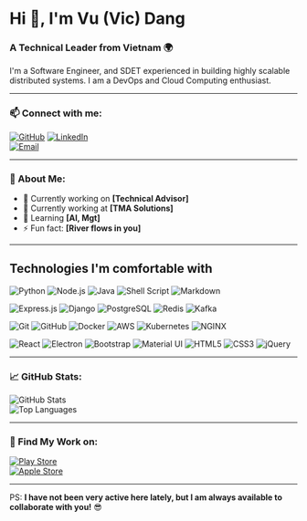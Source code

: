 # Hi 👋, I'm Vu (Vic) Dang

### A Technical Leader from Vietnam 🌍

I'm a Software Engineer, and SDET experienced in building highly scalable distributed systems. I am a DevOps and Cloud Computing enthusiast.

---

### 📫 Connect with me:
[![GitHub](https://img.shields.io/badge/GitHub-000?style=for-the-badge&logo=github)](https://github.com/vicdang) 
[![LinkedIn](https://img.shields.io/badge/LinkedIn-0A66C2?style=for-the-badge&logo=linkedin)](https://www.linkedin.com/in/your-linkedin)  
[![Email](https://img.shields.io/badge/Email-D14836?style=for-the-badge&logo=gmail&logoColor=white)](mailto:vicdang.vn@gmail.com)

---

### 🚀 About Me:

- 🔭 Currently working on **[Technical Advisor]**  
- 💼 Currently working at **[TMA Solutions]**  
- 🌱 Learning **[AI, Mgt]**  
- ⚡ Fun fact: **[River flows in you]**

---

## Technologies I'm comfortable with

![Python](https://img.shields.io/badge/Python-3776AB?style=for-the-badge&logo=python&logoColor=white)
![Node.js](https://img.shields.io/badge/Node.js-339933?style=for-the-badge&logo=nodedotjs&logoColor=white)
![Java](https://img.shields.io/badge/Java-007396?style=for-the-badge&logo=java&logoColor=white)
![Shell Script](https://img.shields.io/badge/Shell_Script-121011?style=for-the-badge&logo=gnu-bash&logoColor=white)
![Markdown](https://img.shields.io/badge/Markdown-000000?style=for-the-badge&logo=markdown&logoColor=white)

![Express.js](https://img.shields.io/badge/Express.js-000000?style=for-the-badge&logo=express&logoColor=white)
![Django](https://img.shields.io/badge/Django-092E20?style=for-the-badge&logo=django&logoColor=white)
![PostgreSQL](https://img.shields.io/badge/PostgreSQL-336791?style=for-the-badge&logo=postgresql&logoColor=white)
![Redis](https://img.shields.io/badge/Redis-DC382D?style=for-the-badge&logo=redis&logoColor=white)
![Kafka](https://img.shields.io/badge/Apache_Kafka-231F20?style=for-the-badge&logo=apache-kafka&logoColor=white)

![Git](https://img.shields.io/badge/Git-F05032?style=for-the-badge&logo=git&logoColor=white)
![GitHub](https://img.shields.io/badge/GitHub-181717?style=for-the-badge&logo=github&logoColor=white)
![Docker](https://img.shields.io/badge/Docker-2496ED?style=for-the-badge&logo=docker&logoColor=white)
![AWS](https://img.shields.io/badge/AWS-FF9900?style=for-the-badge&logo=amazonaws&logoColor=black)
![Kubernetes](https://img.shields.io/badge/Kubernetes-326CE5?style=for-the-badge&logo=kubernetes&logoColor=white)
![NGINX](https://img.shields.io/badge/NGINX-009639?style=for-the-badge&logo=nginx&logoColor=white)

![React](https://img.shields.io/badge/React-20232A?style=for-the-badge&logo=react&logoColor=61DAFB)
![Electron](https://img.shields.io/badge/Electron-47848F?style=for-the-badge&logo=electron&logoColor=white)
![Bootstrap](https://img.shields.io/badge/Bootstrap-7952B3?style=for-the-badge&logo=bootstrap&logoColor=white)
![Material UI](https://img.shields.io/badge/Material--UI-0081CB?style=for-the-badge&logo=mui&logoColor=white)
![HTML5](https://img.shields.io/badge/HTML5-E34F26?style=for-the-badge&logo=html5&logoColor=white)
![CSS3](https://img.shields.io/badge/CSS3-1572B6?style=for-the-badge&logo=css3&logoColor=white)
![jQuery](https://img.shields.io/badge/jQuery-0769AD?style=for-the-badge&logo=jquery&logoColor=white)

---

### 📈 GitHub Stats:
![GitHub Stats](https://github-readme-stats.vercel.app/api?username=vicdang&show_icons=true&theme=dark)  
![Top Languages](https://github-readme-stats.vercel.app/api/top-langs/?username=vicdang&layout=compact&theme=dark)

---

### 📱 Find My Work on:
[![Play Store](https://img.shields.io/badge/Play_Store-3DDC84?style=for-the-badge&logo=google-play&logoColor=white)](https://play.google.com/store/apps/dev?id=your-id)  
[![Apple Store](https://img.shields.io/badge/App_Store-0D96F6?style=for-the-badge&logo=app-store&logoColor=white)](https://apps.apple.com/us/developer/your-link)

---

PS: **I have not been very active here lately, but I am always available to collaborate with you!** 😎
